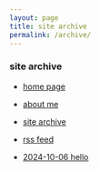 ```yaml
---
layout: page
title: site archive
permalink: /archive/
---
```


### site archive

* [home page]()
* [about me]()
* [site archive]()
* [rss feed]()

* [2024-10-06 hello]()
